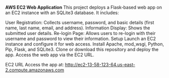 **AWS EC2 Web Application**
This project deploys a Flask-based web app on an EC2 instance with an SQLite3 database. It includes:

User Registration: Collects username, password, and basic details (first name, last name, email, and address).
Information Display: Shows the submitted user details.
Re-login Page: Allows users to re-login with their username and password to view their information.
Setup
Launch an EC2 instance and configure it for web access.
Install Apache, mod_wsgi, Python, Pip, Flask, and SQLite3.
Clone or download this repository and deploy the app.
Access the web app via the EC2 URL.

EC2 URL
Access the app at:
http://ec2-13-58-123-64.us-east-2.compute.amazonaws.com
